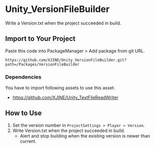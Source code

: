 # Unity_VersionFileBuilder

Write a Version.txt when the project succeeded in build.

## Import to Your Project

Paste this code into PackageManager > Add package from git URL.

```
https://github.com/XJINE/Unity_VersionFileBuilder.git?path=/Packages/VersionFileBuilder
```

### Dependencies

You have to import following assets to use this asset.

- https://github.com/XJINE/Unity_TextFileReadWriter

## How to Use

1. Set the version number in ``ProjectSettings > Player > Version``.
2. Write Version.txt when the project succeeded in build.
    - Alert and stop building when the existing version is newer than current.